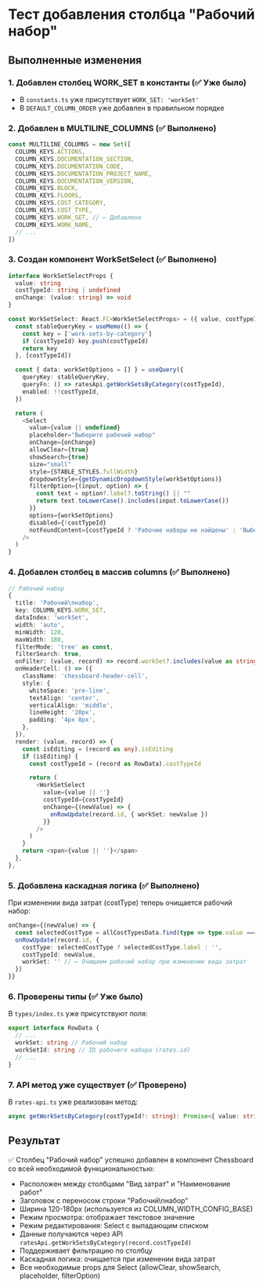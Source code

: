 # Тест добавления столбца "Рабочий набор"

## Выполненные изменения

### 1. Добавлен столбец WORK_SET в константы (✅ Уже было)
- В `constants.ts` уже присутствует `WORK_SET: 'workSet'`
- В `DEFAULT_COLUMN_ORDER` уже добавлен в правильном порядке

### 2. Добавлен в MULTILINE_COLUMNS (✅ Выполнено)
```typescript
const MULTILINE_COLUMNS = new Set([
  COLUMN_KEYS.ACTIONS,
  COLUMN_KEYS.DOCUMENTATION_SECTION,
  COLUMN_KEYS.DOCUMENTATION_CODE,
  COLUMN_KEYS.DOCUMENTATION_PROJECT_NAME,
  COLUMN_KEYS.DOCUMENTATION_VERSION,
  COLUMN_KEYS.BLOCK,
  COLUMN_KEYS.FLOORS,
  COLUMN_KEYS.COST_CATEGORY,
  COLUMN_KEYS.COST_TYPE,
  COLUMN_KEYS.WORK_SET, // ← Добавлено
  COLUMN_KEYS.WORK_NAME,
  // ...
])
```

### 3. Создан компонент WorkSetSelect (✅ Выполнено)
```typescript
interface WorkSetSelectProps {
  value: string
  costTypeId: string | undefined
  onChange: (value: string) => void
}

const WorkSetSelect: React.FC<WorkSetSelectProps> = ({ value, costTypeId, onChange }) => {
  const stableQueryKey = useMemo(() => {
    const key = ['work-sets-by-category']
    if (costTypeId) key.push(costTypeId)
    return key
  }, [costTypeId])

  const { data: workSetOptions = [] } = useQuery({
    queryKey: stableQueryKey,
    queryFn: () => ratesApi.getWorkSetsByCategory(costTypeId),
    enabled: !!costTypeId,
  })

  return (
    <Select
      value={value || undefined}
      placeholder="Выберите рабочий набор"
      onChange={onChange}
      allowClear={true}
      showSearch={true}
      size="small"
      style={STABLE_STYLES.fullWidth}
      dropdownStyle={getDynamicDropdownStyle(workSetOptions)}
      filterOption={(input, option) => {
        const text = option?.label?.toString() || ""
        return text.toLowerCase().includes(input.toLowerCase())
      }}
      options={workSetOptions}
      disabled={!costTypeId}
      notFoundContent={costTypeId ? 'Рабочие наборы не найдены' : 'Выберите вид затрат'}
    />
  )
}
```

### 4. Добавлен столбец в массив columns (✅ Выполнено)
```typescript
// Рабочий набор
{
  title: 'Рабочий\nнабор',
  key: COLUMN_KEYS.WORK_SET,
  dataIndex: 'workSet',
  width: 'auto',
  minWidth: 120,
  maxWidth: 180,
  filterMode: 'tree' as const,
  filterSearch: true,
  onFilter: (value, record) => record.workSet?.includes(value as string),
  onHeaderCell: () => ({
    className: 'chessboard-header-cell',
    style: {
      whiteSpace: 'pre-line',
      textAlign: 'center',
      verticalAlign: 'middle',
      lineHeight: '20px',
      padding: '4px 8px',
    },
  }),
  render: (value, record) => {
    const isEditing = (record as any).isEditing
    if (isEditing) {
      const costTypeId = (record as RowData).costTypeId

      return (
        <WorkSetSelect
          value={value || ''}
          costTypeId={costTypeId}
          onChange={(newValue) => {
            onRowUpdate(record.id, { workSet: newValue })
          }}
        />
      )
    }
    return <span>{value || ''}</span>
  },
},
```

### 5. Добавлена каскадная логика (✅ Выполнено)
При изменении вида затрат (costType) теперь очищается рабочий набор:
```typescript
onChange={(newValue) => {
  const selectedCostType = allCostTypesData.find(type => type.value === newValue)
  onRowUpdate(record.id, {
    costType: selectedCostType ? selectedCostType.label : '',
    costTypeId: newValue,
    workSet: '' // ← Очищаем рабочий набор при изменении вида затрат
  })
}}
```

### 6. Проверены типы (✅ Уже было)
В `types/index.ts` уже присутствуют поля:
```typescript
export interface RowData {
  // ...
  workSet: string // Рабочий набор
  workSetId: string // ID рабочего набора (rates.id)
  // ...
}
```

### 7. API метод уже существует (✅ Проверено)
В `rates-api.ts` уже реализован метод:
```typescript
async getWorkSetsByCategory(costTypeId?: string): Promise<{ value: string; label: string }[]>
```

## Результат
✅ Столбец "Рабочий набор" успешно добавлен в компонент Chessboard со всей необходимой функциональностью:

- Расположен между столбцами "Вид затрат" и "Наименование работ"
- Заголовок с переносом строки "Рабочий\nнабор"
- Ширина 120-180px (используется из COLUMN_WIDTH_CONFIG_BASE)
- Режим просмотра: отображает текстовое значение
- Режим редактирования: Select с выпадающим списком
- Данные получаются через API `ratesApi.getWorkSetsByCategory(record.costTypeId)`
- Поддерживает фильтрацию по столбцу
- Каскадная логика: очищается при изменении вида затрат
- Все необходимые props для Select (allowClear, showSearch, placeholder, filterOption)